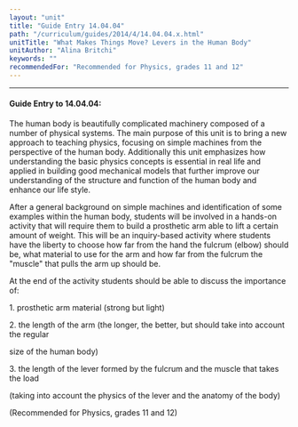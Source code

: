 ```yaml
---
layout: "unit"
title: "Guide Entry 14.04.04"
path: "/curriculum/guides/2014/4/14.04.04.x.html"
unitTitle: "What Makes Things Move? Levers in the Human Body"
unitAuthor: "Alina Britchi"
keywords: ""
recommendedFor: "Recommended for Physics, grades 11 and 12"
---
```

<body>
<hr/>
 <h4>
  Guide Entry to 14.04.04:
 </h4>
 <p>
  The human body is beautifully complicated machinery composed of a number of physical systems. The main purpose of this unit is to bring a new approach to teaching physics, focusing on simple machines from the perspective of the human body. Additionally this unit emphasizes how understanding the basic physics concepts is essential in real life and applied in building good mechanical models that further improve our understanding of the structure and function of the human body and enhance our life style.
 </p>
<p>
  After a general background on simple machines and identification of some examples within the human body, students will be involved in a hands-on activity that will require them to build a prosthetic arm able to lift a certain amount of weight. This will be an inquiry-based activity where students have the liberty to choose how far from the hand the fulcrum (elbow) should be, what material to use for the arm and how far from the fulcrum the "muscle" that pulls the arm up should be.
 </p>
<p>
  At the end of the activity students should be able to discuss the importance of:
 </p>
 <p>
  1. prosthetic arm material (strong but light)
 </p>
 <p>
  2. the length of the arm (the longer, the better, but should take into account the regular
 </p>
 <p>
  size of the human body)
 </p>
 <p>
  3. the length of the lever formed by the fulcrum and the muscle that takes the load
 </p>
 <p>
  (taking into account the physics of the lever and the anatomy of the body)
 </p>
<p>
  (Recommended for Physics, grades 11 and 12)
  <b>
  </b>
 </p>


</body>